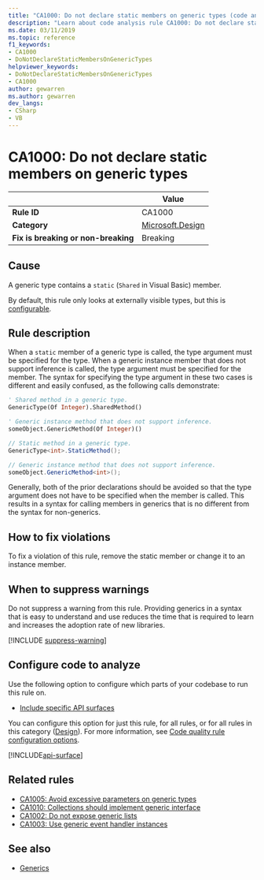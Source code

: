 ```yaml
---
title: "CA1000: Do not declare static members on generic types (code analysis)"
description: "Learn about code analysis rule CA1000: Do not declare static members on generic types"
ms.date: 03/11/2019
ms.topic: reference
f1_keywords:
- CA1000
- DoNotDeclareStaticMembersOnGenericTypes
helpviewer_keywords:
- DoNotDeclareStaticMembersOnGenericTypes
- CA1000
author: gewarren
ms.author: gewarren
dev_langs:
- CSharp
- VB
---
```

# CA1000: Do not declare static members on generic types

| | Value |
|-|-|
| **Rule ID** |CA1000|
| **Category** |[Microsoft.Design](design-warnings.md)|
| **Fix is breaking or non-breaking** |Breaking|

## Cause

A generic type contains a `static` (`Shared` in Visual Basic) member.

By default, this rule only looks at externally visible types, but this is [configurable](#configure-code-to-analyze).

## Rule description

When a `static` member of a generic type is called, the type argument must be specified for the type. When a generic instance member that does not support inference is called, the type argument must be specified for the member. The syntax for specifying the type argument in these two cases is different and easily confused, as the following calls demonstrate:

```vb
' Shared method in a generic type.
GenericType(Of Integer).SharedMethod()

' Generic instance method that does not support inference.
someObject.GenericMethod(Of Integer)()
```

```csharp
// Static method in a generic type.
GenericType<int>.StaticMethod();

// Generic instance method that does not support inference.
someObject.GenericMethod<int>();
```

Generally, both of the prior declarations should be avoided so that the type argument does not have to be specified when the member is called. This results in a syntax for calling members in generics that is no different from the syntax for non-generics.

## How to fix violations

To fix a violation of this rule, remove the static member or change it to an instance member.

## When to suppress warnings

Do not suppress a warning from this rule. Providing generics in a syntax that is easy to understand and use reduces the time that is required to learn and increases the adoption rate of new libraries.

[!INCLUDE [suppress-warning](../../../../includes/code-analysis/suppress-warning.md)]

## Configure code to analyze

Use the following option to configure which parts of your codebase to run this rule on.

- [Include specific API surfaces](#include-specific-api-surfaces)

You can configure this option for just this rule, for all rules, or for all rules in this category ([Design](design-warnings.md)). For more information, see [Code quality rule configuration options](../code-quality-rule-options.md).

[!INCLUDE[api-surface](~/includes/code-analysis/api-surface.md)]

## Related rules

- [CA1005: Avoid excessive parameters on generic types](ca1005.md)
- [CA1010: Collections should implement generic interface](ca1010.md)
- [CA1002: Do not expose generic lists](ca1002.md)
- [CA1003: Use generic event handler instances](ca1003.md)

## See also

- [Generics](../../../csharp/programming-guide/generics/index.md)
